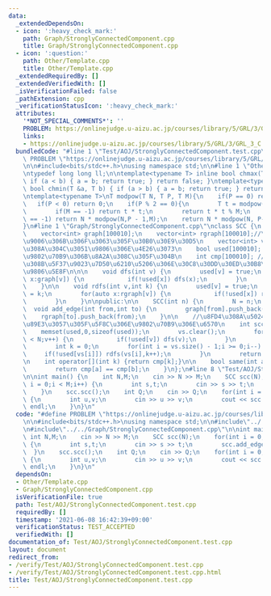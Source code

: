 ```yaml
---
data:
  _extendedDependsOn:
  - icon: ':heavy_check_mark:'
    path: Graph/StronglyConnectedComponent.cpp
    title: Graph/StronglyConnectedComponent.cpp
  - icon: ':question:'
    path: Other/Template.cpp
    title: Other/Template.cpp
  _extendedRequiredBy: []
  _extendedVerifiedWith: []
  _isVerificationFailed: false
  _pathExtension: cpp
  _verificationStatusIcon: ':heavy_check_mark:'
  attributes:
    '*NOT_SPECIAL_COMMENTS*': ''
    PROBLEM: https://onlinejudge.u-aizu.ac.jp/courses/library/5/GRL/3/GRL_3_C
    links:
    - https://onlinejudge.u-aizu.ac.jp/courses/library/5/GRL/3/GRL_3_C
  bundledCode: "#line 1 \"Test/AOJ/StronglyConnectedComponent.test.cpp\"\n#define\
    \ PROBLEM \"https://onlinejudge.u-aizu.ac.jp/courses/library/5/GRL/3/GRL_3_C\"\
    \n\n#include<bits/stdc++.h>\nusing namespace std;\n\n#line 1 \"Other/Template.cpp\"\
    \ntypedef long long ll;\n\ntemplate<typename T> inline bool chmax(T &a, T b) {\
    \ if (a < b) { a = b; return true; } return false; }\ntemplate<typename T> inline\
    \ bool chmin(T &a, T b) { if (a > b) { a = b; return true; } return false; }\n\
    \ntemplate<typename T>\nT modpow(T N, T P, T M){\n    if(P == 0) return 1;\n \
    \   if(P < 0) return 0;\n    if(P % 2 == 0){\n        T t = modpow(N, P/2, M);\n\
    \        if(M == -1) return t * t;\n        return t * t % M;\n    }\n    if(M\
    \ == -1) return N * modpow(N,P - 1,M);\n    return N * modpow(N, P-1, M) % M;\n\
    }\n#line 1 \"Graph/StronglyConnectedComponent.cpp\"\nclass SCC {\n    int N;\n\
    \    vector<int> graph[100010];\n    vector<int> rgraph[100010];//\u8FBA\u3092\
    \u9006\u306B\u306F\u3063\u305F\u30B0\u30E9\u30D5\n    vector<int> vs; //\u5E30\
    \u308A\u304C\u3051\u9806\u306E\u4E26\u3073\n    bool used[100010]; //\u65E2\u306B\
    \u9802\u70B9\u306B\u8A2A\u308C\u305F\u304B\n    int cmp[100010]; //\u5C5E\u3059\
    \u308B\u5F37\u9023\u7D50\u6210\u5206\u306E\u30C8\u30DD\u30ED\u30B8\u30AB\u30EB\
    \u9806\u5E8F\n\n\n    void dfs(int v) {\n        used[v] = true;\n        for(auto\
    \ x:graph[v]) {\n            if(!used[x]) dfs(x);\n        }\n        vs.push_back(v);\n\
    \    }\n\n    void rdfs(int v,int k) {\n        used[v] = true;\n        cmp[v]\
    \ = k;\n        for(auto x:rgraph[v]) {\n            if(!used[x]) rdfs(x,k);\n\
    \        }\n    }\n\npublic:\n\n    SCC(int n) {\n        N = n;\n    }\n\n  \
    \  void add_edge(int from,int to) {\n        graph[from].push_back(to);\n    \
    \    rgraph[to].push_back(from);\n    }\n\n    //\u8FD4\u308A\u5024\u306F\u5206\
    \u89E3\u3057\u305F\u5F8C\u306E\u9802\u70B9\u306E\u6570\n    int scc() {\n    \
    \    memset(used,0,sizeof(used));\n        vs.clear();\n        for(int v = 0;v\
    \ < N;v++) {\n            if(!used[v]) dfs(v);\n        }\n        memset(used,0,sizeof(used));\n\
    \        int k = 0;\n        for(int i = vs.size() - 1;i >= 0;i--) {\n       \
    \     if(!used[vs[i]]) rdfs(vs[i],k++);\n        }\n        return k;\n    }\n\
    \n    int operator[](int k) {return cmp[k];}\n\n    bool same(int a,int b) {\n\
    \        return cmp[a] == cmp[b];\n    }\n};\n#line 8 \"Test/AOJ/StronglyConnectedComponent.test.cpp\"\
    \n\nint main() {\n    int N,M;\n    cin >> N >> M;\n    SCC scc(N);\n    for(int\
    \ i = 0;i < M;i++) {\n        int s,t;\n        cin >> s >> t;\n        scc.add_edge(s,t);\n\
    \    }\n    scc.scc();\n    int Q;\n    cin >> Q;\n    for(int i = 0;i < Q;i++)\
    \ {\n        int u,v;\n        cin >> u >> v;\n        cout << scc.same(u,v) <<\
    \ endl;\n    }\n}\n"
  code: "#define PROBLEM \"https://onlinejudge.u-aizu.ac.jp/courses/library/5/GRL/3/GRL_3_C\"\
    \n\n#include<bits/stdc++.h>\nusing namespace std;\n\n#include\"../../Other/Template.cpp\"\
    \n#include\"../../Graph/StronglyConnectedComponent.cpp\"\n\nint main() {\n   \
    \ int N,M;\n    cin >> N >> M;\n    SCC scc(N);\n    for(int i = 0;i < M;i++)\
    \ {\n        int s,t;\n        cin >> s >> t;\n        scc.add_edge(s,t);\n  \
    \  }\n    scc.scc();\n    int Q;\n    cin >> Q;\n    for(int i = 0;i < Q;i++)\
    \ {\n        int u,v;\n        cin >> u >> v;\n        cout << scc.same(u,v) <<\
    \ endl;\n    }\n}\n"
  dependsOn:
  - Other/Template.cpp
  - Graph/StronglyConnectedComponent.cpp
  isVerificationFile: true
  path: Test/AOJ/StronglyConnectedComponent.test.cpp
  requiredBy: []
  timestamp: '2021-06-08 16:42:39+09:00'
  verificationStatus: TEST_ACCEPTED
  verifiedWith: []
documentation_of: Test/AOJ/StronglyConnectedComponent.test.cpp
layout: document
redirect_from:
- /verify/Test/AOJ/StronglyConnectedComponent.test.cpp
- /verify/Test/AOJ/StronglyConnectedComponent.test.cpp.html
title: Test/AOJ/StronglyConnectedComponent.test.cpp
---
```


